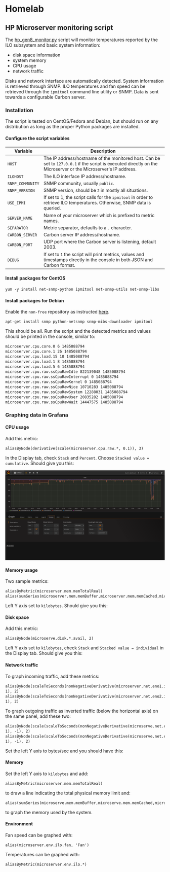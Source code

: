 # Homelab

## HP Microserver monitoring script

The [hp_gen8_monitor.py](HP_Gen8/hp_gen8_monitor.py) script will monitor temperatures reported 
by the ILO subsystem and basic system information:
- disk space information
- system memory 
- CPU usage
- network traffic

Disks and network interface are automatically detected. System information is retrieved through SNMP. 
ILO temperatures and fan speed can be retrieved through the `ipmitool` command line utility or SNMP. Data is sent towards a configurable Carbon server. 

### Installation

The script is tested on CentOS/Fedora and Debian, but should run on any distribution as long as the proper Python packages are installed. 

#### Configure the script variables

| Variable | Description |
|----------|-------------|
| `HOST` | The IP address/hostname of the monitored host. Can be set to `127.0.0.1` if the script is executed directly on the Microserver or the Microserver's IP address. |
| `ILOHOST` | The ILO interface IP address/hostname. |
| `SNMP_COMMUNITY` | SNMP community, usually `public`. |
| `SNMP_VERSION` | SNMP version, should be `2` in mostly all situations. |
| `USE_IPMI` | If set to 1, the script calls for the `ipmitool` in order to retrieve ILO temperatures. Otherwise, SNMP data is queried. |
| `SERVER_NAME` | Name of your microserver which is prefixed to metric names. |
| `SEPARATOR` | Metric separator, defaults to a `.` character. |
| `CARBON_SERVER` | Carbon server IP address/hostname. |
| `CARBON_PORT` | UDP port where the Carbon server is listening, default 2003. |
| `DEBUG` | If set to `1` the script will print metrics, values and timestamps directly in the console in both JSON and Carbon format. |

#### Install packages for CentOS

```
yum -y install net-snmp-python ipmitool net-snmp-utils net-snmp-libs
```

#### Install packages for Debian


Enable the `non-free` repository as instructed [here](https://wiki.debian.org/SourcesList).

```
apt-get install snmp python-netsnmp snmp-mibs-downloader ipmitool
```

This should be all. Run the script and the detected metrics and values should be printed in the console, similar to:

```
microserver.cpu.core.0 6 1485088794
microserver.cpu.core.1 26 1485088794
microserver.cpu.load.15 10 1485088794
microserver.cpu.load.1 8 1485088794
microserver.cpu.load.5 6 1485088794
microserver.cpu.raw.ssCpuRawIdle 822139048 1485088794
microserver.cpu.raw.ssCpuRawInterrupt 0 1485088794
microserver.cpu.raw.ssCpuRawKernel 0 1485088794
microserver.cpu.raw.ssCpuRawNice 10710283 1485088794
microserver.cpu.raw.ssCpuRawSystem 12288031 1485088794
microserver.cpu.raw.ssCpuRawUser 20835282 1485088794
microserver.cpu.raw.ssCpuRawWait 14447575 1485088794
```

### Graphing data in Grafana

#### CPU usage 

Add this metric:
```
aliasByNode(derivative(scale(microserver.cpu.raw.*, 0.1)), 3)
```

In the Display tab, check `Stack` and `Percent`. Choose `Stacked value = cumulative`. Should give you this:

![CPU graph](HP_Gen8/screenshots/graph_cpu.png "CPU graph")

#### Memory usage

Two sample metrics:
```
aliasByMetric(microserver.mem.memTotalReal)
alias(sumSeries(microserver.mem.memBuffer,microserver.mem.memCached,microserver.mem.memShared),'Used')
```

Left Y axis set to `kilobytes`. Should give you this:

#### Disk space

Add this metric:
```
aliasByNode(microserve.disk.*.avail, 2)
```

Left Y axis set to `kilobytes`, check `Stack` and `Stacked value = individual` in the Display tab. Should give you this:

#### Network traffic

To graph incoming traffic, add these metrics:
```
aliasByNode(scaleToSeconds(nonNegativeDerivative(microserver.net.eno1.in), 1), 2)
aliasByNode(scaleToSeconds(nonNegativeDerivative(microserver.net.eno2.in), 1), 2)
```

To graph outgoing traffic as inverted traffic (below the horizontal axis) on the same panel, add these two:
```
aliasByNode(scale(scaleToSeconds(nonNegativeDerivative(microserve.net.eno1.out), 1), -1), 2)
aliasByNode(scale(scaleToSeconds(nonNegativeDerivative(microserve.net.eno2.out), 1), -1), 2)
```

Set the left Y axis to bytes/sec and you should have this:

#### Memory

Set the left Y axis to `kilobytes` and add:
```
aliasByMetric(microserver.mem.memTotalReal)
```

to draw a line indicating the total physical memory limit and:
```
alias(sumSeries(microserve.mem.memBuffer,microserve.mem.memCached,microserve.mem.memShared),'Used')
```
to graph the memory used by the system.

#### Environment

Fan speed can be graphed with:
```
alias(microserver.env.ilo.fan, 'Fan')
```

Temperatures can be graphed with:
```
aliasByMetric(microserver.env.ilo.*)
```

